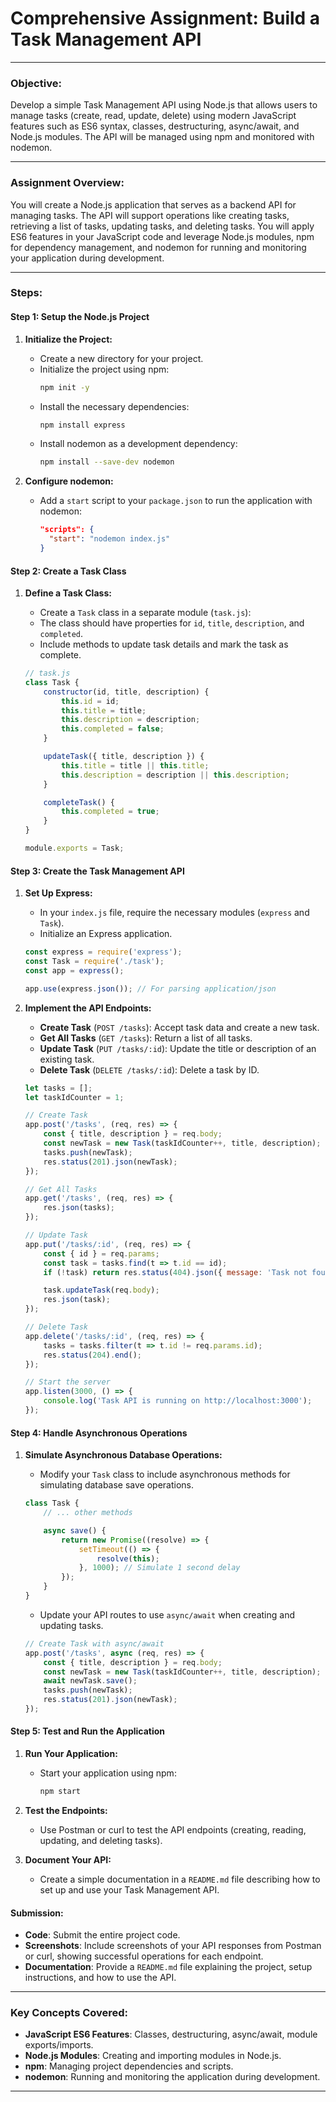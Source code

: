 # **Comprehensive Assignment: Build a Task Management API**

---

### **Objective:**
Develop a simple Task Management API using Node.js that allows users to manage tasks (create, read, update, delete) using modern JavaScript features such as ES6 syntax, classes, destructuring, async/await, and Node.js modules. The API will be managed using npm and monitored with nodemon.

---

### **Assignment Overview:**
You will create a Node.js application that serves as a backend API for managing tasks. The API will support operations like creating tasks, retrieving a list of tasks, updating tasks, and deleting tasks. You will apply ES6 features in your JavaScript code and leverage Node.js modules, npm for dependency management, and nodemon for running and monitoring your application during development.

---

### **Steps:**

#### **Step 1: Setup the Node.js Project**
1. **Initialize the Project:**
   - Create a new directory for your project.
   - Initialize the project using npm:
     ```bash
     npm init -y
     ```
   - Install the necessary dependencies:
     ```bash
     npm install express
     ```
   - Install nodemon as a development dependency:
     ```bash
     npm install --save-dev nodemon
     ```

2. **Configure nodemon:**
   - Add a `start` script to your `package.json` to run the application with nodemon:
     ```json
     "scripts": {
       "start": "nodemon index.js"
     }
     ```

#### **Step 2: Create a Task Class**
1. **Define a Task Class:**
   - Create a `Task` class in a separate module (`task.js`):
   - The class should have properties for `id`, `title`, `description`, and `completed`.
   - Include methods to update task details and mark the task as complete.
   
   ```javascript
   // task.js
   class Task {
       constructor(id, title, description) {
           this.id = id;
           this.title = title;
           this.description = description;
           this.completed = false;
       }

       updateTask({ title, description }) {
           this.title = title || this.title;
           this.description = description || this.description;
       }

       completeTask() {
           this.completed = true;
       }
   }

   module.exports = Task;
   ```

#### **Step 3: Create the Task Management API**
1. **Set Up Express:**
   - In your `index.js` file, require the necessary modules (`express` and `Task`).
   - Initialize an Express application.

   ```javascript
   const express = require('express');
   const Task = require('./task');
   const app = express();

   app.use(express.json()); // For parsing application/json
   ```

2. **Implement the API Endpoints:**
   - **Create Task** (`POST /tasks`): Accept task data and create a new task.
   - **Get All Tasks** (`GET /tasks`): Return a list of all tasks.
   - **Update Task** (`PUT /tasks/:id`): Update the title or description of an existing task.
   - **Delete Task** (`DELETE /tasks/:id`): Delete a task by ID.

   ```javascript
   let tasks = [];
   let taskIdCounter = 1;

   // Create Task
   app.post('/tasks', (req, res) => {
       const { title, description } = req.body;
       const newTask = new Task(taskIdCounter++, title, description);
       tasks.push(newTask);
       res.status(201).json(newTask);
   });

   // Get All Tasks
   app.get('/tasks', (req, res) => {
       res.json(tasks);
   });

   // Update Task
   app.put('/tasks/:id', (req, res) => {
       const { id } = req.params;
       const task = tasks.find(t => t.id == id);
       if (!task) return res.status(404).json({ message: 'Task not found' });

       task.updateTask(req.body);
       res.json(task);
   });

   // Delete Task
   app.delete('/tasks/:id', (req, res) => {
       tasks = tasks.filter(t => t.id != req.params.id);
       res.status(204).end();
   });

   // Start the server
   app.listen(3000, () => {
       console.log('Task API is running on http://localhost:3000');
   });
   ```

#### **Step 4: Handle Asynchronous Operations**
1. **Simulate Asynchronous Database Operations:**
   - Modify your `Task` class to include asynchronous methods for simulating database save operations.

   ```javascript
   class Task {
       // ... other methods

       async save() {
           return new Promise((resolve) => {
               setTimeout(() => {
                   resolve(this);
               }, 1000); // Simulate 1 second delay
           });
       }
   }
   ```

   - Update your API routes to use `async/await` when creating and updating tasks.

   ```javascript
   // Create Task with async/await
   app.post('/tasks', async (req, res) => {
       const { title, description } = req.body;
       const newTask = new Task(taskIdCounter++, title, description);
       await newTask.save();
       tasks.push(newTask);
       res.status(201).json(newTask);
   });
   ```

#### **Step 5: Test and Run the Application**
1. **Run Your Application:**
   - Start your application using npm:
     ```bash
     npm start
     ```

2. **Test the Endpoints:**
   - Use Postman or curl to test the API endpoints (creating, reading, updating, and deleting tasks).

3. **Document Your API:**
   - Create a simple documentation in a `README.md` file describing how to set up and use your Task Management API.

#### **Submission:**
- **Code**: Submit the entire project code.
- **Screenshots**: Include screenshots of your API responses from Postman or curl, showing successful operations for each endpoint.
- **Documentation**: Provide a `README.md` file explaining the project, setup instructions, and how to use the API.

---

### **Key Concepts Covered:**
- **JavaScript ES6 Features**: Classes, destructuring, async/await, module exports/imports.
- **Node.js Modules**: Creating and importing modules in Node.js.
- **npm**: Managing project dependencies and scripts.
- **nodemon**: Running and monitoring the application during development.

---